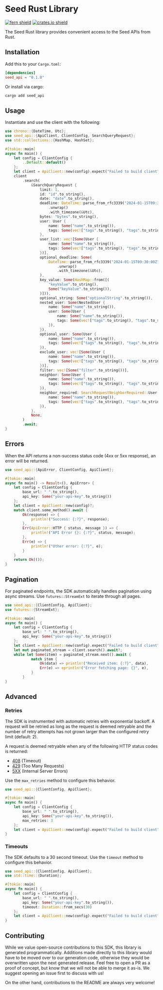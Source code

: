 # Seed Rust Library

[![fern shield](https://img.shields.io/badge/%F0%9F%8C%BF-Built%20with%20Fern-brightgreen)](https://buildwithfern.com?utm_source=github&utm_medium=github&utm_campaign=readme&utm_source=Seed%2FRust)
[![crates.io shield](https://img.shields.io/crates/v/seed_api)](https://crates.io/crates/seed_api)

The Seed Rust library provides convenient access to the Seed APIs from Rust.

## Installation

Add this to your `Cargo.toml`:

```toml
[dependencies]
seed_api = "0.1.0"
```

Or install via cargo:

```sh
cargo add seed_api
```

## Usage

Instantiate and use the client with the following:

```rust
use chrono::{DateTime, Utc};
use seed_api::{ApiClient, ClientConfig, SearchQueryRequest};
use std::collections::{HashMap, HashSet};

#[tokio::main]
async fn main() {
    let config = ClientConfig {
        ..Default::default()
    };
    let client = ApiClient::new(config).expect("Failed to build client");
    client
        .search(
            &SearchQueryRequest {
                limit: 1,
                id: "id".to_string(),
                date: "date".to_string(),
                deadline: DateTime::parse_from_rfc3339("2024-01-15T09:30:00Z")
                    .unwrap()
                    .with_timezone(&Utc),
                bytes: "bytes".to_string(),
                user: User {
                    name: Some("name".to_string()),
                    tags: Some(vec!["tags".to_string(), "tags".to_string()]),
                },
                user_list: vec![Some(User {
                    name: Some("name".to_string()),
                    tags: Some(vec!["tags".to_string(), "tags".to_string()]),
                })],
                optional_deadline: Some(
                    DateTime::parse_from_rfc3339("2024-01-15T09:30:00Z")
                        .unwrap()
                        .with_timezone(&Utc),
                ),
                key_value: Some(HashMap::from([(
                    "keyValue".to_string(),
                    Some("keyValue".to_string()),
                )])),
                optional_string: Some("optionalString".to_string()),
                nested_user: Some(NestedUser {
                    name: Some("name".to_string()),
                    user: Some(User {
                        name: Some("name".to_string()),
                        tags: Some(vec!["tags".to_string(), "tags".to_string()]),
                    }),
                }),
                optional_user: Some(User {
                    name: Some("name".to_string()),
                    tags: Some(vec!["tags".to_string(), "tags".to_string()]),
                }),
                exclude_user: vec![Some(User {
                    name: Some("name".to_string()),
                    tags: Some(vec!["tags".to_string(), "tags".to_string()]),
                })],
                filter: vec![Some("filter".to_string())],
                neighbor: Some(User {
                    name: Some("name".to_string()),
                    tags: Some(vec!["tags".to_string(), "tags".to_string()]),
                }),
                neighbor_required: SearchRequestNeighborRequired::User(User {
                    name: Some("name".to_string()),
                    tags: Some(vec!["tags".to_string(), "tags".to_string()]),
                }),
            },
            None,
        )
        .await;
}
```

## Errors

When the API returns a non-success status code (4xx or 5xx response), an error will be returned.

```rust
use seed_api::{ApiError, ClientConfig, ApiClient};

#[tokio::main]
async fn main() -> Result<(), ApiError> {
    let config = ClientConfig {
        base_url: " ".to_string(),
        api_key: Some("your-api-key".to_string())
    };
    let client = ApiClient::new(config)?;
    match client.some_method().await {
        Ok(response) => {
            println!("Success: {:?}", response);
        },
        Err(ApiError::HTTP { status, message }) => {
            println!("API Error {}: {:?}", status, message);
        },
        Err(e) => {
            println!("Other error: {:?}", e);
        }
    }
    return Ok(());
}
```

## Pagination

For paginated endpoints, the SDK automatically handles pagination using async streams. Use `futures::StreamExt` to iterate through all pages.

```rust
use seed_api::{ClientConfig, ApiClient};
use futures::{StreamExt};

#[tokio::main]
async fn main() {
    let config = ClientConfig {
        base_url: " ".to_string(),
        api_key: Some("your-api-key".to_string())
    };
    let client = ApiClient::new(config).expect("Failed to build client");
    let mut paginated_stream = client.search().await?;
    while let Some(item) = paginated_stream.next().await {
            match item {
                Ok(data) => println!("Received item: {:?}", data),
                Err(e) => eprintln!("Error fetching page: {}", e),
            }
        }
}
```

## Advanced

### Retries

The SDK is instrumented with automatic retries with exponential backoff. A request will be retried as long
as the request is deemed retryable and the number of retry attempts has not grown larger than the configured
retry limit (default: 2).

A request is deemed retryable when any of the following HTTP status codes is returned:

- [408](https://developer.mozilla.org/en-US/docs/Web/HTTP/Status/408) (Timeout)
- [429](https://developer.mozilla.org/en-US/docs/Web/HTTP/Status/429) (Too Many Requests)
- [5XX](https://developer.mozilla.org/en-US/docs/Web/HTTP/Status/500) (Internal Server Errors)

Use the `max_retries` method to configure this behavior.

```rust
use seed_api::{ClientConfig, ApiClient};

#[tokio::main]
async fn main() {
    let config = ClientConfig {
        base_url: " ".to_string(),
        api_key: Some("your-api-key".to_string()),
        max_retries: 3
    };
    let client = ApiClient::new(config).expect("Failed to build client");
}
```

### Timeouts

The SDK defaults to a 30 second timeout. Use the `timeout` method to configure this behavior.

```rust
use seed_api::{ClientConfig, ApiClient};
use std::time::{Duration};

#[tokio::main]
async fn main() {
    let config = ClientConfig {
        base_url: " ".to_string(),
        api_key: Some("your-api-key".to_string()),
        timeout: Duration::from_secs(30)
    };
    let client = ApiClient::new(config).expect("Failed to build client");
}
```

## Contributing

While we value open-source contributions to this SDK, this library is generated programmatically.
Additions made directly to this library would have to be moved over to our generation code,
otherwise they would be overwritten upon the next generated release. Feel free to open a PR as
a proof of concept, but know that we will not be able to merge it as-is. We suggest opening
an issue first to discuss with us!

On the other hand, contributions to the README are always very welcome!